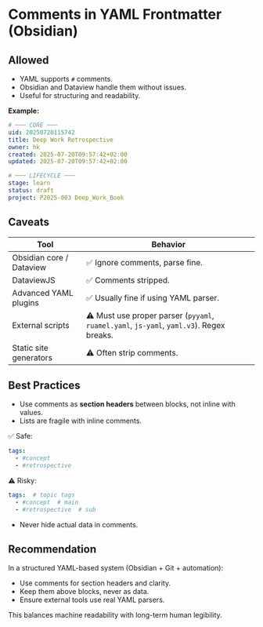 # Comments in YAML Frontmatter (Obsidian)

## Allowed

* YAML supports `#` comments.
* Obsidian and Dataview handle them without issues.
* Useful for structuring and readability.

**Example:**

```yaml
# ─── CORE ───
uid: 20250720115742
title: Deep Work Retrospective
owner: hk
created: 2025-07-20T09:57:42+02:00
updated: 2025-07-20T09:57:42+02:00

# ─── LIFECYCLE ───
stage: learn
status: draft
project: P2025-003 Deep_Work_Book
```

## Caveats

| Tool                     | Behavior                                                                                 |
| ------------------------ | ---------------------------------------------------------------------------------------- |
| Obsidian core / Dataview | ✅ Ignore comments, parse fine.                                                           |
| DataviewJS               | ✅ Comments stripped.                                                                     |
| Advanced YAML plugins    | ✅ Usually fine if using YAML parser.                                                     |
| External scripts         | ⚠️ Must use proper parser (`pyyaml`, `ruamel.yaml`, `js-yaml`, `yaml.v3`). Regex breaks. |
| Static site generators   | ⚠️ Often strip comments.                                                                 |

## Best Practices

* Use comments as **section headers** between blocks, not inline with values.
* Lists are fragile with inline comments.

✅ Safe:

```yaml
tags:
  - #concept
  - #retrospective
```

⚠️ Risky:

```yaml
tags:  # topic tags
  - #concept  # main
  - #retrospective  # sub
```

* Never hide actual data in comments.

## Recommendation

In a structured YAML-based system (Obsidian + Git + automation):

* Use comments for section headers and clarity.
* Keep them above blocks, never as data.
* Ensure external tools use real YAML parsers.

This balances machine readability with long-term human legibility.
